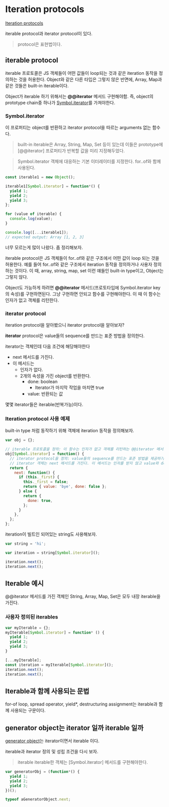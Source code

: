# Iteration protocols

[Iteration protocols](https://developer.mozilla.org/ko/docs/Web/JavaScript/Reference/Iteration_protocols)

iterable protocol과 iterator protocol이 있다.

> protocol은 표현법이다.

## iterable protocol

iterable 프로토콜은 JS 객체들이 어떤 값들이 loop되는 것과 같은 iteration 동작을 정의하는 것을 허용한다.
Object와 같은 다른 타입은 그렇지 않은 반면에, Array, Map과 같은 것들은 built-in iterable이다.

Object가 iterable 하기 위해서는 **@@iterator** 메서드 구현해야함.
즉, object의 prototype chain중 하나가 [Symbol.iterator](https://developer.mozilla.org/ko/docs/Web/JavaScript/Reference/Global_Objects/Symbol/iterator)를 가져야한다.

### Symbol.iterator

이 프로퍼티는 object를 반환하고 iterator protocol을 따르는 arguments 없는 함수다.

> built-in iterable은 Array, String, Map, Set 등이 있는데
> 이들은 prototype에 [@@iterator] 프로퍼티가 반복할 값을 미리 지정해두었다.

> Symbol.iterator
> 객체에 대응하는 기본 이터레이터를 지정한다. for..of와 함께 사용된다.

```js
const iterable1 = new Object();

iterable1[Symbol.iterator] = function*() {
  yield 1;
  yield 2;
  yield 3;
};

for (value of iterable) {
  console.log(value);
}

console.log([...iterable1]);
// expected output: Array [1, 2, 3]
```

너무 모르는게 많이 나왔다. 좀 정리해보자.

iterable protocol은 JS 객체들이 for..of와 같은 구조에서 어떤 값이 loop 되는 것을 허용한다.
예를 들어 for..of와 같은 구조에서 iteration 동작을 정의하거나 사용자 정의하는 것이다.
이 때, array, string, map, set 이런 얘들인 built-in type이고, Object는 그렇지 않다.

Object도 가능하게 하려면 **@@iterator** 메서드(프로토타입에 Symbol.iterator key의 속성)를 구현하면된다.
그냥 구현하면 안되고 함수를 구현해야한다. 이 때 이 함수는 인자가 없고 객체를 리턴한다.

### iterator protocol

iteration protocol을 알아봤으니 iterator protocol을 알아보자?

**iterator** protocol은 value들의 sequence를 만드는 표준 방법을 정의한다.

iterator는 객체인데 다음 조건에 해당해야한다

- next 메서드를 가진다.
- 이 메서드는
  - 인자가 없다.
  - 2개의 속성을 가진 object를 반환한다.
    - done: boolean
      - Iterator가 마지막 작업을 마치면 true
    - value: 반환되는 값

몇몇 iterator들은 iterable(반복가능)이다.

### Iteration protocol 사용 예제

built-in type 처럼 동작하기 위해 객체에 iteration 동작을 정의해보자.

```js
var obj = {};

// iterable 프로토콜을 정의: 이 함수는 인자가 없고 객체를 리턴하는 @@iterator 메서드 구현
obj[Symbol.iterator] = function() {
  // iterator protocol을 정의: value들의 sequence를 만드는 표준 방법을 제공하기 위한 iterator 객체
  // iterator 객체는 next 메서드를 가진다. 이 메서드는 인자를 받지 않고 value와 done 프로퍼티를 가진 객체다.
  return {
    next: function() {
      if (this._first) {
        this._first = false;
        return { value: 'bye', done: false };
      } else {
        return {
          done: true,
        };
      }
    },
  };
};
```

iteration이 빌트인 되어있는 string도 사용해보자.

```js
var string = 'hi';

var iteration = string[Symbol.iterator]();

iteration.next();
iteration.next();
```

## Iterable 예시

@@iterator 메서드를 가진 객체인 String, Array, Map, Set은 모두 내장 iterable을 가진다.

### 사용자 정의된 iterables

```js
var myIterable = {};
myIterable[Symbol.iterator] = function* () {
  yield 1;
  yield 2;
  yield 3;
}

[...myIterable];
const iteration = myIterable[Symbol.iterator]();
iteration.next();
iteration.next();
```

## Iterable과 함께 사용되는 문법

for-of loop, spread operator, yield\*, destructuring assignment는 iterable과 함께 사용되는 구문이다.

## generator object는 iterator 일까 iterable 일까

[generator object](https://developer.mozilla.org/en-US/docs/Web/JavaScript/Reference/Global_Objects/Generator)는 iterator이면서 iterable 이다.

iterable과 iterator 정의 및 성립 조건을 다시 보자.

> iterable
> iterable한 객체는 [Symbol.iterator] 메서드를 구현해야한다.

```js
var generatorObj = (function*() {
  yield 1;
  yield 2;
  yield 3;
})();

typeof aGeneratorObject.next;
```
